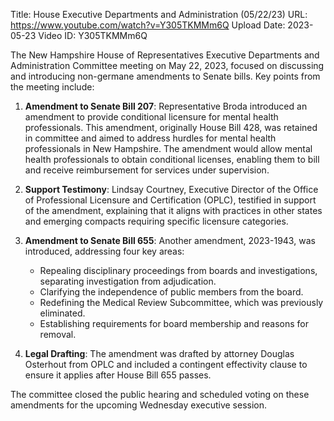 Title: House Executive Departments and Administration (05/22/23)
URL: https://www.youtube.com/watch?v=Y305TKMMm6Q
Upload Date: 2023-05-23
Video ID: Y305TKMMm6Q

The New Hampshire House of Representatives Executive Departments and Administration Committee meeting on May 22, 2023, focused on discussing and introducing non-germane amendments to Senate bills. Key points from the meeting include:

1. **Amendment to Senate Bill 207**: Representative Broda introduced an amendment to provide conditional licensure for mental health professionals. This amendment, originally House Bill 428, was retained in committee and aimed to address hurdles for mental health professionals in New Hampshire. The amendment would allow mental health professionals to obtain conditional licenses, enabling them to bill and receive reimbursement for services under supervision.

2. **Support Testimony**: Lindsay Courtney, Executive Director of the Office of Professional Licensure and Certification (OPLC), testified in support of the amendment, explaining that it aligns with practices in other states and emerging compacts requiring specific licensure categories.

3. **Amendment to Senate Bill 655**: Another amendment, 2023-1943, was introduced, addressing four key areas:
   - Repealing disciplinary proceedings from boards and investigations, separating investigation from adjudication.
   - Clarifying the independence of public members from the board.
   - Redefining the Medical Review Subcommittee, which was previously eliminated.
   - Establishing requirements for board membership and reasons for removal.

4. **Legal Drafting**: The amendment was drafted by attorney Douglas Osterhout from OPLC and included a contingent effectivity clause to ensure it applies after House Bill 655 passes.

The committee closed the public hearing and scheduled voting on these amendments for the upcoming Wednesday executive session.